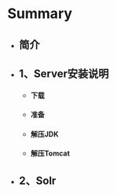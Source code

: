 # Summary

* ## 简介
* ## 1、Server安装说明

  * #### 下载
  * #### 准备
  * #### 解压JDK
  * #### 解压Tomcat
* ## 2、Solr



